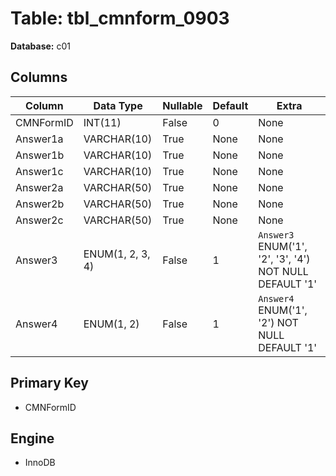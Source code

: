 # Table: tbl_cmnform_0903

**Database:** c01

## Columns

| Column | Data Type | Nullable | Default | Extra |
|--------|-----------|----------|---------|-------|
| CMNFormID | INT(11) | False | 0 | None |
| Answer1a | VARCHAR(10) | True | None | None |
| Answer1b | VARCHAR(10) | True | None | None |
| Answer1c | VARCHAR(10) | True | None | None |
| Answer2a | VARCHAR(50) | True | None | None |
| Answer2b | VARCHAR(50) | True | None | None |
| Answer2c | VARCHAR(50) | True | None | None |
| Answer3 | ENUM(1, 2, 3, 4) | False | 1 | `Answer3` ENUM('1', '2', '3', '4') NOT NULL DEFAULT '1' |
| Answer4 | ENUM(1, 2) | False | 1 | `Answer4` ENUM('1', '2') NOT NULL DEFAULT '1' |

## Primary Key
- CMNFormID

## Engine
- InnoDB

